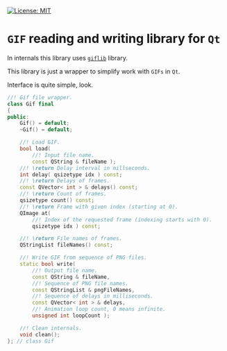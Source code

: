 [![License: MIT](https://img.shields.io/badge/license-MIT-blue.svg)](https://opensource.org/licenses/MIT)

# `GIF` reading and writing library for `Qt`

In internals this library uses [`giflib`](https://giflib.sourceforge.net/) library.

This library is just a wrapper to simplify work with `GIFs` in `Qt`.

Interface is quite simple, look.

```cpp
//! Gif file wrapper.
class Gif final
{
public:
	Gif() = default;
	~Gif() = default;

	//! Load GIF.
	bool load(
		//! Input file name.
		const QString & fileName );
	//! \return Delay interval in millseconds.
	int delay( qsizetype idx ) const;
	//! \return Delays of frames.
	const QVector< int > & delays() const;
	//! \return Count of frames.
	qsizetype count() const;
	//! \return Frame with given index (starting at 0).
	QImage at(
		//! Index of the requested frame (indexing starts with 0).
		qsizetype idx ) const;

	//! \return File names of frames.
	QStringList fileNames() const;

	//! Write GIF from sequence of PNG files.
	static bool write(
		//! Output file name.
		const QString & fileName,
		//! Sequence of PNG file names.
		const QStringList & pngFileNames,
		//! Sequence of delays in milliseconds.
		const QVector< int > & delays,
		//! Animation loop count, 0 means infinite.
		unsigned int loopCount );

	//! Clean internals.
	void clean();
}; // class Gif
```
